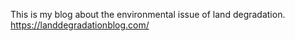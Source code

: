 This is my blog about the environmental issue of land degradation.
https://landdegradationblog.com/

